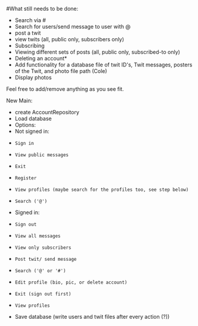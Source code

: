 #What still needs to be done:
- Search via #
- Search for users/send message to user with @
- post a twit
- view twits (all, public only, subscribers only)
- Subscribing
- Viewing different sets of posts (all, public only, subscribed-to only)
- Deleting an account*
- Add functionality for a database file of twit ID's, Twit messages, posters of the Twit, and photo file path (Cole)
- Display photos

Feel free to add/remove anything as you see fit.

New Main:
- create AccountRepository
- Load database
- Options:
-   Not signed in:
-     Sign in
-     View public messages
-     Exit
-     Register
-     View profiles (maybe search for the profiles too, see step below)
-     Search ('@')
-   Signed in:
-     Sign out
-     View all messages
-     View only subscribers
-     Post twit/ send message
-     Search ('@' or '#')
-     Edit profile (bio, pic, or delete account)
-     Exit (sign out first)
-     View profiles
-   Save database (write users and twit files after every action (?))
